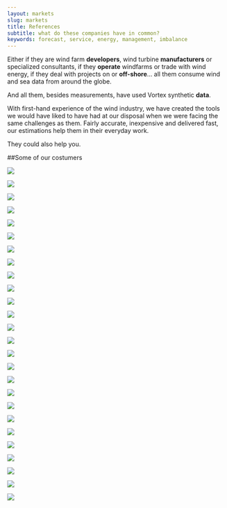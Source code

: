 ```yaml
---
layout: markets
slug: markets
title: References
subtitle: what do these companies have in common?
keywords: forecast, service, energy, management, imbalance
---
```


<p class="lead">Either if they are wind farm <strong>developers</strong>, wind turbine <strong>manufacturers</strong> or specialized consultants, if they <strong>operate</strong> windfarms or trade with wind energy, if they deal with projects on or <strong>off-shore</strong>... all them consume wind and sea data from around the globe.</p>

And all them, besides measurements, have used Vortex synthetic <strong>data</strong>.

With first-hand experience of the wind industry, we have created the tools we would have liked to have had at our disposal when we were facing the same challenges as them. Fairly accurate, inexpensive  and delivered fast, our estimations help them in their everyday work.

They could also help you.

##Some of our costumers

<div class="row">
	<div class="col-xs-6 col-md-2 col-sm-2">
		<p class="text-center"><a href="" rel="external"><img src="{{ site.base_url }}/assets/img/iberdrola-renovables-vortex-160x160.jpg"/></a></p>
	</div>
	<div class="col-xs-6 col-md-2 col-sm-2">
		<p class="text-center"><a href="" rel="external"><img src="{{ site.base_url }}/assets/img/res-group-vortex-160x160.jpg"/>
	</div>
	<div class="col-xs-6 col-md-2 col-sm-2">
		<p class="text-center"><a href="" rel="external"><img src="{{ site.base_url }}/assets/img/siemens-vortex-160x160.jpg"/>
	</div>
	<div class="col-xs-6 col-md-2 col-sm-2">
		<p class="text-center"><a href="" rel="external"><img src="{{ site.base_url }}/assets/img/gl-garrad-hassan-vortex-160x160.jpg"/>
	</div>
	<div class="col-xs-6 col-md-2 col-sm-2">
		<p class="text-center"><a href="" rel="external"><img src="{{ site.base_url }}/assets/img/acciona-vortex-160x160.jpg"/>
	</div>
	<div class="col-xs-6 col-md-2 col-sm-2">
		<p class="text-center"><a href="" rel="external"><img src="{{ site.base_url }}/assets/img/gamesa-vortex-160x160.jpg"/>
	</div>
</div>

<div class="row">
	<div class="col-xs-6 col-md-2 col-sm-2">
		<p class="text-center"><a href="" rel="external"><img src="{{ site.base_url }}/assets/img/renova-energia-vortex-160x160.jpg"/></a></p>
	</div>
	<div class="col-xs-6 col-md-2 col-sm-2">
		<p class="text-center"><a href="" rel="external"><img src="{{ site.base_url }}/assets/img/edp-renovaveis-vortex-160x160.jpg"/>
	</div>
	<div class="col-xs-6 col-md-2 col-sm-2">
		<p class="text-center"><a href="" rel="external"><img src="{{ site.base_url }}/assets/img/dewi-vortex-160x160.jpg"/>
	</div>
	<div class="col-xs-6 col-md-2 col-sm-2">
		<p class="text-center"><a href="" rel="external"><img src="{{ site.base_url }}/assets/img/suzlon-vortex-160x160.jpg"/>
	</div>
	<div class="col-xs-6 col-md-2 col-sm-2">
		<p class="text-center"><a href="" rel="external"><img src="{{ site.base_url }}/assets/img/nordex-vortex-160x160.jpg"/>
	</div>
	<div class="col-xs-6 col-md-2 col-sm-2">
		<p class="text-center"><a href="" rel="external"><img src="{{ site.base_url }}/assets/img/edf-vortex-160x160.jpg"/>
	</div>
</div>

<div class="row">
	<div class="col-xs-6 col-md-2 col-sm-2">
		<p class="text-center"><a href="" rel="external"><img src="{{ site.base_url }}/assets/img/vattenfall-vortex-160x160.jpg"/></a></p>
	</div>
	<div class="col-xs-6 col-md-2 col-sm-2">
		<p class="text-center"><a href="" rel="external"><img src="{{ site.base_url }}/assets/img/natural-power-vortex-160x160.jpg"/>
	</div>
	<div class="col-xs-6 col-md-2 col-sm-2">
		<p class="text-center"><a href="" rel="external"><img src="{{ site.base_url }}/assets/img/dong-energy-vortex-160x160.jpg"/>
	</div>
	<div class="col-xs-6 col-md-2 col-sm-2">
		<p class="text-center"><a href="" rel="external"><img src="{{ site.base_url }}/assets/img/clipper-vortex-160x160.jpg"/>
	</div>
	<div class="col-xs-6 col-md-2 col-sm-2">
		<p class="text-center"><a href="" rel="external"><img src="{{ site.base_url }}/assets/img/cube-vortex-160x160.jpg"/>
	</div>
	<div class="col-xs-6 col-md-2 col-sm-2">
		<p class="text-center"><a href="" rel="external"><img src="{{ site.base_url }}/assets/img/alston-vortex-160x160.jpg"/>
	</div>
</div>

<div class="row">
	<div class="col-xs-6 col-md-2 col-sm-2">
		<p class="text-center"><a href="" rel="external"><img src="{{ site.base_url }}/assets/img/e-on-vortex-160x160.jpg"/></a></p>
	</div>
	<div class="col-xs-6 col-md-2 col-sm-2">
		<p class="text-center"><a href="" rel="external"><img src="{{ site.base_url }}/assets/img/inova-energy-vortex-160x160.jpg"/>
	</div>
	<div class="col-xs-6 col-md-2 col-sm-2">
		<p class="text-center"><a href="" rel="external"><img src="{{ site.base_url }}/assets/img/impsa-wind-vortex-160x160.jpg"/>
	</div>
	<div class="col-xs-6 col-md-2 col-sm-2">
		<p class="text-center"><a href="" rel="external"><img src="{{ site.base_url }}/assets/img/sse-renewables-vortex-160x160.jpg"/>
	</div>
	<div class="col-xs-6 col-md-2 col-sm-2">
		<p class="text-center"><a href="" rel="external"><img src="{{ site.base_url }}/assets/img/wind-prospect-vortex-160x160.jpg"/>
	</div>
	<div class="col-xs-6 col-md-2 col-sm-2">
		<p class="text-center"><a href="" rel="external"><img src="{{ site.base_url }}/assets/img/rwe-vortex-160x160.jpg"/>
	</div>
</div>

<div class="row">
	<div class="col-xs-6 col-md-2 col-sm-2">
		<p class="text-center"><a href="" rel="external"><img src="{{ site.base_url }}/assets/img/hatch-vortex-160x160.jpg"/></a></p>
	</div>
	<div class="col-xs-6 col-md-2 col-sm-2">
		<p class="text-center"><a href="" rel="external"><img src="{{ site.base_url }}/assets/img/3e-vortex-160x160.jpg"/>
	</div>
</div>
